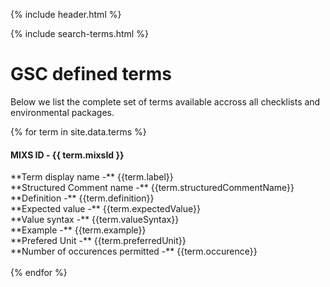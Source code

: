 {% include header.html %}

 

{% include search-terms.html %}


<!-- # soil package terms
{% for row in site.data.soil %}
<h4>MIXS ID - {{row.MIXS-ID}} </h4>
<br> **Structured Comment Name -** {{row.structuredCommentName}}
<br> **Example -** {{row.requirement}}
{% endfor %}
-->

# GSC defined terms

Below we list the complete set of terms available accross all checklists and environmental packages. 


{% for term in site.data.terms %}
<h4>MIXS ID - {{ term.mixsId }} </h4>
**Term display name -** {{term.label}}
<br> **Structured Comment name -** {{term.structuredCommentName}}
<br> **Definition -** {{term.definition}}
<br> **Expected value -** {{term.expectedValue}}
<br> **Value syntax -** {{term.valueSyntax}}
<br> **Example -** {{term.example}}
<br> **Prefered Unit -** {{term.preferredUnit}}
<br> **Number of occurences permitted -** {{term.occurence}}
<br>
<br>		
{% endfor %}

